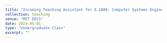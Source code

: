 ```yaml
---
title: "Incoming Teaching Assistant for 6.1800: Computer Systems Engineering"
collection: teaching
venue: "MIT EECS"
date: 2024-05-01
type: "Undergraduate Class"
excerpt: ""
---
```

